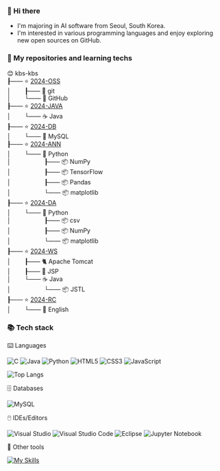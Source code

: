 ### 👋 Hi there

- I'm majoring in AI software from Seoul, South Korea.
- I'm interested in various programming languages
and enjoy exploring new open sources on GitHub.      

### 🍱 My repositories and learning techs    

😊 kbs-kbs      
┠&mdash;&mdash; ⭐ [2024-OSS](https://github.com/kbs-kbs/2024-OSS)    
│&emsp;&emsp; ┠&mdash;&mdash; 🔱 git   
│&emsp;&emsp; └&mdash;&mdash; 🐙 GitHub   
┠&mdash;&mdash; ⭐ [2024-JAVA](https://github.com/kbs-kbs/2024-JAVA)   
│&emsp;&emsp; └&mdash;&mdash; ☕ Java    
┠&mdash;&mdash; ⭐ [2024-DB](https://github.com/kbs-kbs/2024-DB)   
│&emsp;&emsp; └&mdash;&mdash; 🐬 MySQL   
┠&mdash;&mdash; ⭐ [2024-ANN](https://github.com/kbs-kbs/2024-ANN)   
│&emsp;&emsp; └&mdash;&mdash; 🐍 Python        
│&emsp;&emsp; &emsp;&emsp;&emsp; ┠&mdash;&mdash; 📦 NumPy     
│&emsp;&emsp; &emsp;&emsp;&emsp; ┠&mdash;&mdash; 📦 TensorFlow     
│&emsp;&emsp; &emsp;&emsp;&emsp; ┠&mdash;&mdash; 📦 Pandas   
│&emsp;&emsp; &emsp;&emsp;&emsp; └&mdash;&mdash; 📦 matplotlib   
┠&mdash;&mdash; ⭐ [2024-DA](https://github.com/kbs-kbs/2024-DA)   
│&emsp;&emsp; └&mdash;&mdash; 🐍 Python  
│&emsp;&emsp; &emsp;&emsp;&emsp; ┠&mdash;&mdash; 📦 csv           
│&emsp;&emsp; &emsp;&emsp;&emsp; ┠&mdash;&mdash; 📦 NumPy           
│&emsp;&emsp; &emsp;&emsp;&emsp; └&mdash;&mdash; 📦 matplotlib      
┠&mdash;&mdash; ⭐ [2024-WS](https://github.com/kbs-kbs/2024-WS)   
│&emsp;&emsp; ┠&mdash;&mdash; 🐈 Apache Tomcat   
│&emsp;&emsp; ┠&mdash;&mdash; 🔄 JSP   
│&emsp;&emsp; └&mdash;&mdash; ☕ Java    
│&emsp;&emsp; &emsp;&emsp;&emsp; └&mdash;&mdash; 📦 JSTL   
┠&mdash;&mdash; ⭐ [2024-RC](https://github.com/kbs-kbs/2024-RC)   
│&emsp;&emsp; └&mdash;&mdash; 🍔 English     

### 📚 Tech stack
⌨️ Languages

![C](https://img.shields.io/badge/c-%2300599C.svg?style=for-the-badge&logo=c&logoColor=white)
![Java](https://img.shields.io/badge/java-%23ED8B00.svg?style=for-the-badge&logo=openjdk&logoColor=white)
![Python](https://img.shields.io/badge/python-3670A0?style=for-the-badge&logo=python&logoColor=ffdd54)
![HTML5](https://img.shields.io/badge/html5-%23E34F26.svg?style=for-the-badge&logo=html5&logoColor=white)
![CSS3](https://img.shields.io/badge/css3-%231572B6.svg?style=for-the-badge&logo=css3&logoColor=white)
![JavaScript](https://img.shields.io/badge/javascript-%23323330.svg?style=for-the-badge&logo=javascript&logoColor=%23F7DF1E)
   
![Top Langs](https://github-readme-stats.vercel.app/api/top-langs/?username=kbs-kbs&layout=compact)

🗄️ Databases

![MySQL](https://img.shields.io/badge/mysql-4479A1.svg?style=for-the-badge&logo=mysql&logoColor=white)

🖱️ IDEs/Editors

![Visual Studio](https://img.shields.io/badge/Visual%20Studio-5C2D91.svg?style=for-the-badge&logo=visual-studio&logoColor=white)
![Visual Studio Code](https://img.shields.io/badge/Visual%20Studio%20Code-0078d7.svg?style=for-the-badge&logo=visual-studio-code&logoColor=white)
![Eclipse](https://img.shields.io/badge/Eclipse-FE7A16.svg?style=for-the-badge&logo=Eclipse&logoColor=white)
![Jupyter Notebook](https://img.shields.io/badge/jupyter-%23FA0F00.svg?style=for-the-badge&logo=jupyter&logoColor=white)

🧰 Other tools

[![My Skills](https://skillicons.dev/icons?i=git,github,figma)](https://skillicons.dev)



